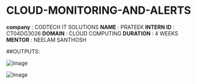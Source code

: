 # CLOUD-MONITORING-AND-ALERTS
**company** : CODTECH IT SOLUTIONS
**NAME** : PRATEEK
**INTERN ID** : CT04DG3026
**DOMAIN** : CLOUD COMPUTING
**DURATION** : 4 WEEKS
**MENTOR** : NEELAM SANTHOSH

##OUTPUTS:

![Image](https://github.com/user-attachments/assets/69c78dd7-d6ee-4df6-ae68-41f2a49b899f)


![Image](https://github.com/user-attachments/assets/165ee48d-e121-45df-a40d-ea13d0527e0a)



